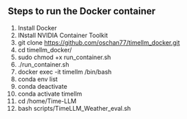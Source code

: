 ## Steps to run the Docker container
1. Install Docker
2. INstall NVIDIA Container Toolkit
3. git clone https://github.com/oschan77/timellm_docker.git
4. cd timellm_docker/
5. sudo chmod +x run_container.sh
6. ./run_container.sh
7. docker exec -it timellm /bin/bash
8. conda env list
9. conda deactivate
10. conda activate timellm
11. cd /home/Time-LLM
12. bash scripts/TimeLLM_Weather_eval.sh
